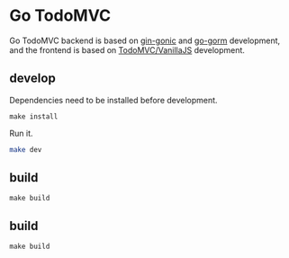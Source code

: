 # Go TodoMVC

Go TodoMVC backend is based on [gin-gonic](https://github.com/gin-gonic/gin) and [go-gorm](https://github.com/go-gorm/gorm) development, and the frontend is based on [TodoMVC/VanillaJS](https://todomvc.com/examples/vanillajs/) development.


## develop

Dependencies need to be installed before development.

```
make install
```

Run it.
```bash
make dev
```

## build
```
make build
```
## build
```
make build
```